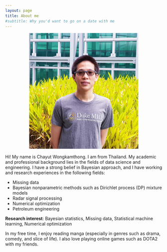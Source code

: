 ```yaml
---
layout: page
title: About me
#subtitle: Why you'd want to go on a date with me
---
```

<p align="center">
  <img src="https://github.com/ChayutWo/chayutwo.github.io/blob/master/assets/img/chayutwo_fig_MIDS.jpg" width="350" title="Chayut Wongkamthong">
</p>

Hi! My name is Chayut Wongkamthong. I am from Thailand. My academic and professional background lies in the fields of data science and engineering. I have a strong belief in Bayesian approach, and I have working and research experiences in the following fields:

- Missing data
- Bayesian nonparametric methods such as Dirichlet process (DP) mixture models
- Radar signal processing
- Numerical optimization
- Petroleum engineering

**Research interest**: Bayesian statistics, Missing data, Statistical machine learning, Numerical optimization

In my free time, I enjoy reading manga (especially in genres such as drama, comedy, and slice of life). I also love playing online games such as DOTA2 with my friends.
